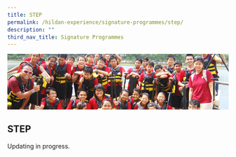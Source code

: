 ```yaml
---
title: STEP
permalink: /hildan-experience/signature-programmes/step/
description: ""
third_nav_title: Signature Programmes
---
```


![](/images/Signature%20Programmes/STEP%20Banner.jpg)


STEP
----
Updating in progress.